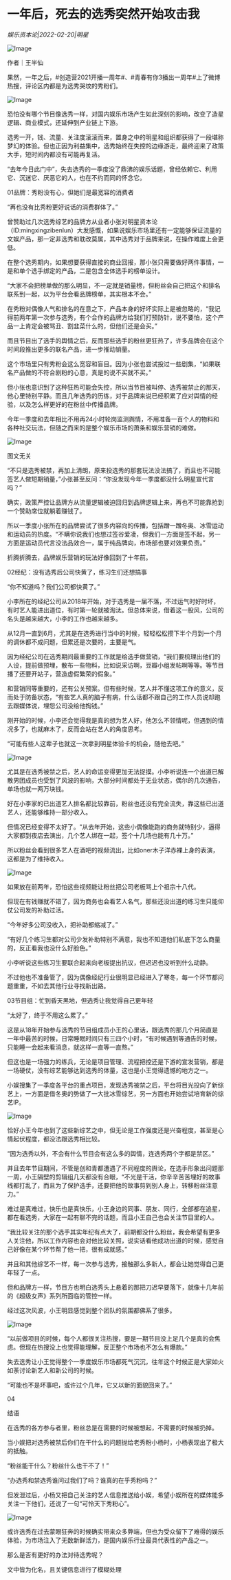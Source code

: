 # 一年后，死去的选秀突然开始攻击我

*娱乐资本论|2022-02-20|明星*

![Image](https://inews.gtimg.com/newsapp_bt/0/14538774402/641)

作者｜王半仙

果然，一年之后，#创造营2021开播一周年#、#青春有你3播出一周年#上了微博热搜，评论区内都是为选秀哭坟的秀粉们。

![Image](https://inews.gtimg.com/newsapp_bt/0/14538774403/641)

恐怕没有哪个节目像选秀一样，对国内娱乐市场产生如此深刻的影响，改变了造星逻辑、商业模式，还延伸到产业链上下游。

选秀一开，钱、流量、关注度滚滚而来，置身之中的明星和组织都获得了一段堪称梦幻的体验。但也正因为利益集中，选秀始终在失控的边缘游走，最终迎来了政策大手，短时间内都没有可能再复活。

“去年今日此门中”，失去选秀的一季度没了鼎沸的娱乐话题，曾经依赖它、利用它、沉迷它、厌恶它的人，也在不约而同的怀念它。

01品牌：秀粉没有心，但她们是最宽容的消费者

“再也没有比秀粉更好说话的消费群体了。”

曾赞助过几次选秀综艺的品牌方从业者小张对明星资本论（ID:mingxingzibenlun）大发感慨，如果说娱乐市场里还有一定能够保证流量的文娱产品，那一定非选秀和耽改莫属，其中选秀对于品牌来说，在操作难度上会更低。

在整个选秀期内，如果想要获得直接的商业回报，那小张只需要做好两件事情，一是和单个选手绑定的产品，二是包含全体选手的榜单设计。

“大家不会把榜单做的那么明显，不一定就是销量榜，但粉丝会自己把这个和排名联系到一起，以为平台会看品牌榜单，其实根本不会。”

在秀粉对偶像人气和排名的在意之下，产品本身的好坏实际上是被忽略的，“我记得前两年第一次参与选秀，有个合作的品牌方给我们打预防针，说不要怕，这个产品一上肯定会被骂丑、割韭菜什么的，但他们还是会买。”

而且节目出了选手的舆情之后，反而那些选手的粉丝更狂热了，许多品牌会在这个时间段推出更多的联名产品，进一步推动销量。

这个市场里只有秀粉会这么宽容和盲目。因为小张也尝试投过一些剧集，“如果联名产品做的不符合剧粉的心意，真是的说不买就不买。”

但小张也意识到了这种狂热可能会失控，所以当节目被叫停、选秀被禁止的那天，他心里特别平静。而且几年选秀的历练，对于品牌来说已经积累了应对舆情的经验，以及怎么样更好的在粉丝中传播品牌。

今年一季度和去年相比不用再24小时轮岗监测舆情，不用准备一百个人的物料和各种社交玩法，但随之而来的是整个娱乐市场的萧条和娱乐营销的难做。

![Image](https://inews.gtimg.com/newsapp_bt/0/14538774423/641)

图文无关

“不只是选秀被禁，再加上清朗，原来投选秀的那套玩法没法搞了，而且也不可能签艺人做短期销量，”小张甚至反问：“你没发现今年一季度都没什么明星宣代言吗？”

确实，政策严控让品牌方从流量逻辑被迫回归到品牌逻辑上来，再也不可能靠抢到一个赞助席位就躺着赚钱了。

所以一季度小张所在的品牌尝试了很多内容向的传播，包括蹭一蹭冬奥、冰雪运动和运动员的热度。“不瞒你说我们也想过签谷爱凌，但我们一方面是签不起，另一方面是运动员代言没法品效合一，属于纯品牌向，市场部也要对效果负责。”

折腾折腾去，品牌娱乐营销的玩法好像回到了十年前。

02经纪：没有选秀后公司快黄了，练习生们还想搞事

“你不知道吗？我们公司都快黄了。”

小李所在的经纪公司从2018年开始，对于选秀是一届不落，不过运气时好时坏，有时艺人能进出道位，有时第一轮就被淘汰。但总体来说，借着这一股风，公司的名头是越来越大，小李的工作也越来越多。

从12月一直到6月，尤其是在选秀进行当中的时候，轻轻松松攒下半个月到一个月的调休都不成问题，但累还是次要的，主要是气。

因为经纪公司在选秀期间最重要的工作就是给选手做营销，“我们要梳理出他们的人设，提前做预埋，散布一些物料，比如说采访啊，豆瓣小组发帖啊等等。等节目播了还要开站子，营造虚假繁荣的假象。”

和营销同等重要的，还有公关预案。但有些时候，艺人并不懂这项工作的意义，反而处于防备状态，“有些艺人真的脑子有病，什么话都不跟自己的工作人员说却跑去跟媒体说，埋怨公司没给他掏钱。”

刚开始的时候，小李还会觉得我是真的想为艺人好，他怎么不领情呢，但遇到的情况多了，也就麻木了，反而会站在艺人的角度思考。

“可能有些人这辈子也就这一次拿到明星体验卡的机会，随他去吧。”

![Image](https://inews.gtimg.com/newsapp_bt/0/14538774419/641)

尤其是在选秀被禁之后，艺人的命运变得更加无法捉摸。小李听说连一个出道已解散男团成员也受到了风波的影响，大部分时间都处于无业状态，偶尔的几次通告，单场也就一两万块钱。

好在小李家的已出道艺人排名都比较靠前，粉丝也还没有完全流失，靠这些已出道艺人，还能够维持一部分收入。

但情况已经变得不太好了。“从去年开始，这些小偶像能跑的商务就特别少，逼得大家都到夜店去演出，几个艺人绑在一起，签个十几场也能有几十万。”

所以粉丝会看到很多艺人在酒吧的视频流出，比如oner木子洋赤裸上身的表演，这都是为了维持收入。

![Image](https://inews.gtimg.com/newsapp_bt/0/14538774407/641)

如果放在前两年，恐怕这些视频能让粉丝把公司老板骂上个祖宗十八代。

但现在有钱赚就不错了，因为商务也会看艺人名气，那些还没出道的练习生只能仰仗公司发的补助过活。

“今年好多公司没收入，把补助都缩减了。”

“有好几个练习生都对公司少发补助特别不满意，我也不知道他们私底下怎么商量的，反正看我也没什么好脸色。”

小李听说这些练习生要联合起来向老板提出抗议，但迟迟也没听到什么动静。

不过他也不准备管了，因为偶像经纪行业很明显已经进入了寒冬，每一个环节都问题重重，不如去其他行业寻找新出路。

03节目组：忙到昏天黑地，但选秀让我觉得自己更年轻

“太好了，终于不用这么累了。”

这是从18年开始参与选秀的节目组成员小王的心里话，跟选秀的那几个月简直是一年中最苦的时候，日常睡眠时间只有三四个小时，“有时候遇到等通告的时候，只能睡一会起来看消息，就这样一直等一直熬。”

但这也是一场强力的练兵，无论是项目管理、流程把控还是下游的宣发营销，都是一场硬仗，没有综艺能够达到选秀的体量，这也是小王觉得遗憾的地方之一。

小娱搜集了一季度各平台的重点项目，发现选秀被禁之后，平台将目光投向了新综艺上，一方面是借冬奥的势做了一大批冰雪综艺，另一方面也开始尝试培育新的综艺IP。

![Image](https://inews.gtimg.com/newsapp_bt/0/14538774409/641)

恰好小王今年也到了这些新综艺之中，但无论是工作强度还是兴奋程度，甚至是心情起伏程度，都没法跟选秀相比较。

“因为选秀以外，不会有什么节目会有这么多的舆情，连选秀两个字都是禁区。”

并且去年节目期间，不管是创和青都遭遇了不同程度的舆论，在选手形象出问题那一周，小王隔壁的剪辑组几天都没有合眼，“不光是干活，你辛辛苦苦埋好的故事线都打乱了，而且为了保护选手，还要把他的故事剪到别人身上，转移粉丝注意力。”

难过是真难过，快乐也是真快乐，小王身边的同事、朋友、同行，全部都在追星，都在看选秀，大家在一起有聊不完的话题，而且小王自己也会关注节目里的人。

“我比较关注的那个选手其实年纪有点大了，前期都没什么粉丝，我会希望有更多人关注他，所以工作内容也会对他比较关照，说实话看他成功出道的时候，感觉自己好像在某个环节帮了他一把，很有成就感。”

并且和其他综艺不一样，每一次参与选秀，接触那么多新人，都会让她觉得自己更年轻了一点。

但和品牌方一样，节目方也明白选秀头上悬着的那把刀迟早要落下，就像十几年前的《超级女声》系列所面临的管控一样。

经过这次风波，小王明显感觉到整个团队的氛围都佛系了很多。

![Image](https://inews.gtimg.com/newsapp_bt/0/14538774427/641)

“以前做项目的时候，每个人都很关注热搜，要是一期节目没上足几个是真的会焦虑。但现在热搜没上也觉得能理解，反正整个市场也不怎么有爆款。”

失去选秀让小王觉得整个一季度娱乐市场都死气沉沉，往年这个时候正是大家如火如荼讨论新艺人和新公司的时候。

“可能也不是坏事吧，或许过个几年，它又以新的面貌回来了。”

04

结语

在选秀的各方参与者里，粉丝总是在需要的时候被想起，不需要的时候被扔掉。

当小娱把对选秀被禁后你们在干什么的问题抛给老秀粉小杨时，小杨表现出了极大的抵触。

“粉丝能干什么？粉丝什么也干不了！”

“办选秀和禁选秀谁问过我们了吗？谁真的在乎秀粉吗？”

但发泄过后，小杨又把自己关注的艺人信息推送给小娱，希望小娱所在的媒体能多关注一下他们，还说了一句“可怜天下秀粉心”。

![Image](https://inews.gtimg.com/newsapp_bt/0/14538774421/641)

或许选秀在过去蒙眼狂奔的时候确实带来众多弊端，但也为受众留下了难得的娱乐体验，为市场注入了无数新鲜活力，是国内娱乐行业最具代表性的产品之一。

那么是否有更好的办法对待选秀呢？

文中皆为化名，且关键信息进行了模糊处理


